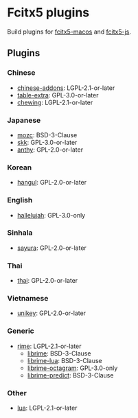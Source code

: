 # Fcitx5 plugins

Build plugins for
[fcitx5-macos](https://github.com/fcitx-contrib/fcitx5-macos) and
[fcitx5-js](https://github.com/fcitx-contrib/fcitx5-js).

## Plugins

### Chinese
* [chinese-addons](https://github.com/fcitx/fcitx5-chinese-addons): LGPL-2.1-or-later
* [table-extra](https://github.com/fcitx/fcitx5-table-extra): GPL-3.0-or-later
* [chewing](https://github.com/fcitx/fcitx5-chewing): LGPL-2.1-or-later

### Japanese
* [mozc](https://github.com/fcitx/mozc): BSD-3-Clause
* [skk](https://github.com/fcitx/fcitx5-skk): GPL-3.0-or-later
* [anthy](https://github.com/fcitx/fcitx5-anthy): GPL-2.0-or-later

### Korean
* [hangul](https://github.com/fcitx/fcitx5-hangul): GPL-2.0-or-later

### English
* [hallelujah](https://github.com/fcitx-contrib/fcitx5-hallelujah): GPL-3.0-only

### Sinhala
* [sayura](https://github.com/fcitx/fcitx5-sayura): GPL-2.0-or-later

### Thai
* [thai](https://github.com/fcitx/fcitx5-libthai): GPL-2.0-or-later

### Vietnamese
* [unikey](https://github.com/fcitx/fcitx5-unikey): GPL-2.0-or-later

### Generic
* [rime](https://github.com/fcitx/fcitx5-rime): LGPL-2.1-or-later
  * [librime](https://github.com/rime/librime): BSD-3-Clause
  * [librime-lua](https://github.com/hchunhui/librime-lua): BSD-3-Clause
  * [librime-octagram](https://github.com/lotem/librime-octagram): GPL-3.0-only
  * [librime-predict](https://github.com/rime/librime-predict): BSD-3-Clause

### Other
* [lua](https://github.com/fcitx/fcitx5-lua): LGPL-2.1-or-later
